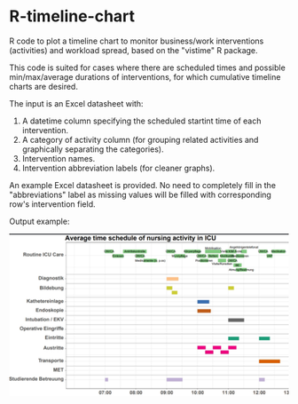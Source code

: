 # R-timeline-chart
R code to plot a timeline chart to monitor business/work interventions (activities) and workload spread, based on the "vistime" R package.

This code is suited for cases where there are scheduled times and possible min/max/average durations of interventions, for which cumulative timeline charts are desired.

The input is an Excel datasheet with:
1. A datetime column specifying the scheduled startint time of each intervention.
2. A category of activity column (for grouping related activities and graphically separating the categories).
3. Intervention names.
4. Intervention abbreviation labels (for cleaner graphs).

An example Excel datasheet is provided. No need to completely fill in the "abbreviations" label as missing values will be filled with corresponding row's intervention field.

Output example:

![Alt text](example_timeline_chart.jpg "Nursing activities in clinic")
